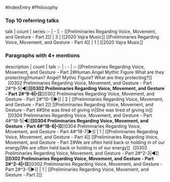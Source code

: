 #IndexEntry #Philosophy

### Top 10 referring talks
talk | count | series
:- | - |: -
[[Preliminaries Regarding Voice, Movement, and Gesture - Part 2]] | 3 | [[2020 Vajra Music]]
[[Preliminaries Regarding Voice, Movement, and Gesture - Part 4]] | 1 | [[2020 Vajra Music]]

### Paragraphs with 4+ mentions
description | count | talk
:- | : - | :-
[[Preliminaries Regarding Voice, Movement, and Gesture - Part 2#Human Angel Mythic Figure What are they protecting\|Human? Angel? Mythic Figure? What are they protecting?]] &nbsp;&nbsp;[[0302 Preliminaries Regarding Voice, Movement, and Gesture - Part 2#^9-5\|◀]]**[[0302 Preliminaries Regarding Voice, Movement, and Gesture - Part 2#^9-6\|•]]**[[0302 Preliminaries Regarding Voice, Movement, and Gesture - Part 2#^10-1\|▶]] | 2 | [[Preliminaries Regarding Voice, Movement, and Gesture - Part 2]]
[[Preliminaries Regarding Voice, Movement, and Gesture - Part 4#She was tired of giving in\|She was tired of giving in]] &nbsp;&nbsp;[[0304 Preliminaries Regarding Voice, Movement, and Gesture - Part 4#^18-5\|◀]]**[[0304 Preliminaries Regarding Voice, Movement, and Gesture - Part 4#^18-6\|•]]**[[0304 Preliminaries Regarding Voice, Movement, and Gesture - Part 4#^18-7\|▶]] | 1 | [[Preliminaries Regarding Voice, Movement, and Gesture - Part 4]]
[[Preliminaries Regarding Voice, Movement, and Gesture - Part 2#We are often held back or holding in of our energy\|We are often held back or holding in of our energy]] &nbsp;&nbsp;[[0302 Preliminaries Regarding Voice, Movement, and Gesture - Part 2#^2-3\|◀]]**[[0302 Preliminaries Regarding Voice, Movement, and Gesture - Part 2#^2-4\|•]]**[[0302 Preliminaries Regarding Voice, Movement, and Gesture - Part 2#^3-1\|▶]] | 1 | [[Preliminaries Regarding Voice, Movement, and Gesture - Part 2]]

